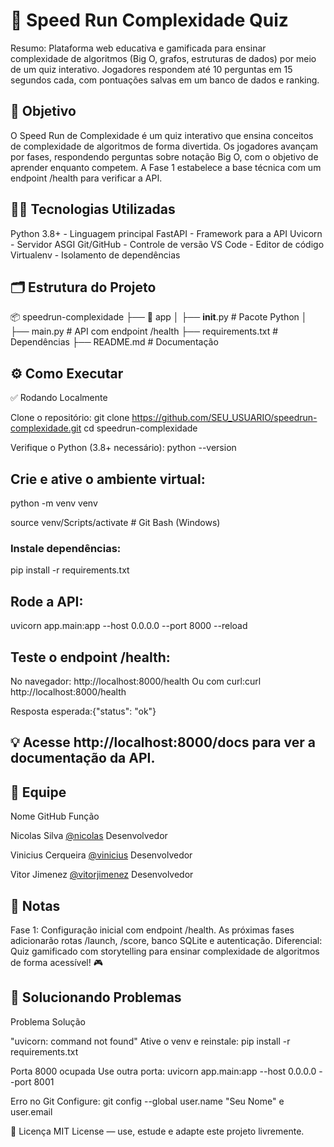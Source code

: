 # 🚀 Speed Run Complexidade Quiz
Resumo: Plataforma web educativa e gamificada para ensinar complexidade de algoritmos (Big O, grafos, estruturas de dados) por meio de um quiz interativo. Jogadores respondem até 10 perguntas em 15 segundos cada, com pontuações salvas em um banco de dados e ranking.

## 🎯 Objetivo
O Speed Run de Complexidade é um quiz interativo que ensina conceitos de complexidade de algoritmos de forma divertida. Os jogadores avançam por fases, respondendo perguntas sobre notação Big O, com o objetivo de aprender enquanto competem. A Fase 1 estabelece a base técnica com um endpoint /health para verificar a API.

## 👨‍💻 Tecnologias Utilizadas

Python 3.8+ - Linguagem principal
FastAPI - Framework para a API
Uvicorn - Servidor ASGI
Git/GitHub - Controle de versão
VS Code - Editor de código
Virtualenv - Isolamento de dependências


## 🗂️ Estrutura do Projeto
📦 speedrun-complexidade
├── 📁 app
│   ├── __init__.py      # Pacote Python
│   ├── main.py          # API com endpoint /health
├── requirements.txt      # Dependências
├── README.md            # Documentação


## ⚙️ Como Executar
✅ Rodando Localmente

Clone o repositório:
git clone https://github.com/SEU_USUARIO/speedrun-complexidade.git
cd speedrun-complexidade


Verifique o Python (3.8+ necessário):
python --version


## Crie e ative o ambiente virtual:
python -m venv venv


source venv/Scripts/activate  # Git Bash (Windows) 


### Instale dependências:
pip install -r requirements.txt


## Rode a API:
uvicorn app.main:app --host 0.0.0.0 --port 8000 --reload


## Teste o endpoint /health:

No navegador: http://localhost:8000/health
Ou com curl:curl http://localhost:8000/health


Resposta esperada:{"status": "ok"}






## 💡 Acesse http://localhost:8000/docs para ver a documentação da API.


## 👥 Equipe



Nome
GitHub
Função



Nicolas Silva
 [@nicolas](https://github.com/nicolassantana42)
Desenvolvedor


Vinicius Cerqueira
[@vinicius](https://github.com/ViniCerqueira/ViniCerqueira)
Desenvolvedor


Vitor Jimenez
[@vitorjimenez](https://github.com/vitorjimenez)
Desenvolvedor



## 📝 Notas

Fase 1: Configuração inicial com endpoint /health. As próximas fases adicionarão rotas /launch, /score, banco SQLite e autenticação.
Diferencial: Quiz gamificado com storytelling para ensinar complexidade de algoritmos de forma acessível! 🎮


## 🐞 Solucionando Problemas



Problema
Solução



"uvicorn: command not found"
Ative o venv e reinstale: pip install -r requirements.txt


Porta 8000 ocupada
Use outra porta: uvicorn app.main:app --host 0.0.0.0 --port 8001


Erro no Git
Configure: git config --global user.name "Seu Nome" e user.email



📄 Licença
MIT License — use, estude e adapte este projeto livremente.

